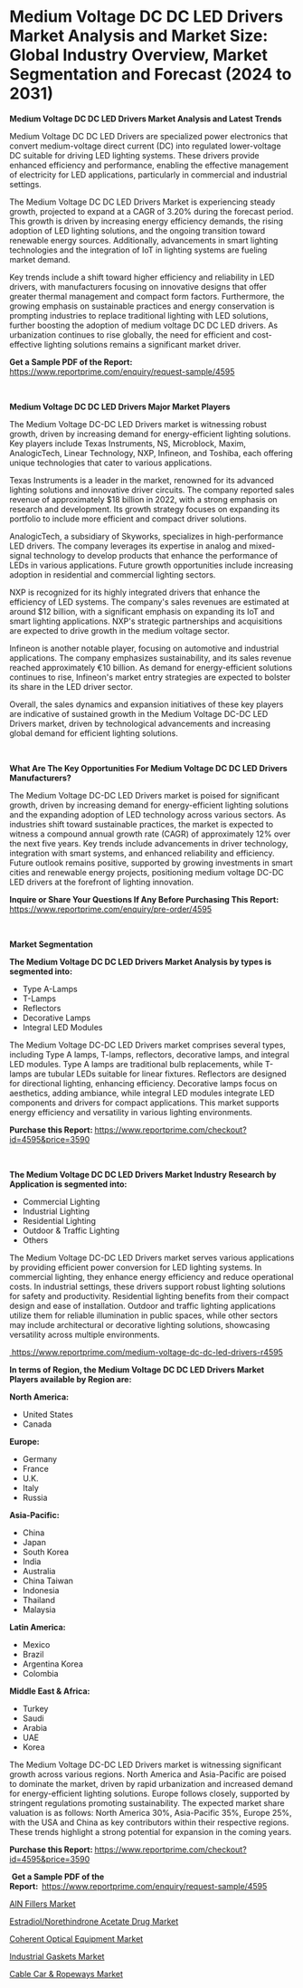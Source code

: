 <p><h1>Medium Voltage DC DC LED Drivers Market Analysis and Market Size: Global Industry Overview, Market Segmentation and Forecast (2024 to 2031)</h1></p><p><strong>Medium Voltage DC DC LED Drivers Market Analysis and Latest Trends</strong></p>
<p><p>Medium Voltage DC DC LED Drivers are specialized power electronics that convert medium-voltage direct current (DC) into regulated lower-voltage DC suitable for driving LED lighting systems. These drivers provide enhanced efficiency and performance, enabling the effective management of electricity for LED applications, particularly in commercial and industrial settings.</p><p>The Medium Voltage DC DC LED Drivers Market is experiencing steady growth, projected to expand at a CAGR of 3.20% during the forecast period. This growth is driven by increasing energy efficiency demands, the rising adoption of LED lighting solutions, and the ongoing transition toward renewable energy sources. Additionally, advancements in smart lighting technologies and the integration of IoT in lighting systems are fueling market demand.</p><p>Key trends include a shift toward higher efficiency and reliability in LED drivers, with manufacturers focusing on innovative designs that offer greater thermal management and compact form factors. Furthermore, the growing emphasis on sustainable practices and energy conservation is prompting industries to replace traditional lighting with LED solutions, further boosting the adoption of medium voltage DC DC LED drivers. As urbanization continues to rise globally, the need for efficient and cost-effective lighting solutions remains a significant market driver.</p></p>
<p><strong>Get a Sample PDF of the Report:&nbsp;</strong> <a href="https://www.reportprime.com/enquiry/request-sample/4595">https://www.reportprime.com/enquiry/request-sample/4595</a></p>
<p>&nbsp;</p>
<p><strong>Medium Voltage DC DC LED Drivers Major Market Players</strong></p>
<p><p>The Medium Voltage DC-DC LED Drivers market is witnessing robust growth, driven by increasing demand for energy-efficient lighting solutions. Key players include Texas Instruments, NS, Microblock, Maxim, AnalogicTech, Linear Technology, NXP, Infineon, and Toshiba, each offering unique technologies that cater to various applications.</p><p>Texas Instruments is a leader in the market, renowned for its advanced lighting solutions and innovative driver circuits. The company reported sales revenue of approximately $18 billion in 2022, with a strong emphasis on research and development. Its growth strategy focuses on expanding its portfolio to include more efficient and compact driver solutions.</p><p>AnalogicTech, a subsidiary of Skyworks, specializes in high-performance LED drivers. The company leverages its expertise in analog and mixed-signal technology to develop products that enhance the performance of LEDs in various applications. Future growth opportunities include increasing adoption in residential and commercial lighting sectors.</p><p>NXP is recognized for its highly integrated drivers that enhance the efficiency of LED systems. The company's sales revenues are estimated at around $12 billion, with a significant emphasis on expanding its IoT and smart lighting applications. NXP's strategic partnerships and acquisitions are expected to drive growth in the medium voltage sector.</p><p>Infineon is another notable player, focusing on automotive and industrial applications. The company emphasizes sustainability, and its sales revenue reached approximately €10 billion. As demand for energy-efficient solutions continues to rise, Infineon's market entry strategies are expected to bolster its share in the LED driver sector.</p><p>Overall, the sales dynamics and expansion initiatives of these key players are indicative of sustained growth in the Medium Voltage DC-DC LED Drivers market, driven by technological advancements and increasing global demand for efficient lighting solutions.</p></p>
<p>&nbsp;</p>
<p><strong>What Are The Key Opportunities For Medium Voltage DC DC LED Drivers Manufacturers?</strong></p>
<p><p>The Medium Voltage DC-DC LED Drivers market is poised for significant growth, driven by increasing demand for energy-efficient lighting solutions and the expanding adoption of LED technology across various sectors. As industries shift toward sustainable practices, the market is expected to witness a compound annual growth rate (CAGR) of approximately 12% over the next five years. Key trends include advancements in driver technology, integration with smart systems, and enhanced reliability and efficiency. Future outlook remains positive, supported by growing investments in smart cities and renewable energy projects, positioning medium voltage DC-DC LED drivers at the forefront of lighting innovation.</p></p>
<p><strong>Inquire or Share Your Questions If Any Before Purchasing This Report:</strong> <a href="https://www.reportprime.com/enquiry/pre-order/4595">https://www.reportprime.com/enquiry/pre-order/4595</a></p>
<p>&nbsp;</p>
<p><strong>Market Segmentation</strong></p>
<p><strong>The Medium Voltage DC DC LED Drivers Market Analysis by types is segmented into:</strong></p>
<p><ul><li>Type A-Lamps</li><li>T-Lamps</li><li>Reflectors</li><li>Decorative Lamps</li><li>Integral LED Modules</li></ul></p>
<p><p>The Medium Voltage DC-DC LED Drivers market comprises several types, including Type A lamps, T-lamps, reflectors, decorative lamps, and integral LED modules. Type A lamps are traditional bulb replacements, while T-lamps are tubular LEDs suitable for linear fixtures. Reflectors are designed for directional lighting, enhancing efficiency. Decorative lamps focus on aesthetics, adding ambiance, while integral LED modules integrate LED components and drivers for compact applications. This market supports energy efficiency and versatility in various lighting environments.</p></p>
<p><strong>Purchase this Report:&nbsp;</strong><a href="https://www.reportprime.com/checkout?id=4595&price=3590">https://www.reportprime.com/checkout?id=4595&price=3590</a></p>
<p>&nbsp;</p>
<p><strong>The Medium Voltage DC DC LED Drivers Market Industry Research by Application is segmented into:</strong></p>
<p><ul><li>Commercial Lighting</li><li>Industrial Lighting</li><li>Residential Lighting</li><li>Outdoor & Traffic Lighting</li><li>Others</li></ul></p>
<p><p>The Medium Voltage DC-DC LED Drivers market serves various applications by providing efficient power conversion for LED lighting systems. In commercial lighting, they enhance energy efficiency and reduce operational costs. In industrial settings, these drivers support robust lighting solutions for safety and productivity. Residential lighting benefits from their compact design and ease of installation. Outdoor and traffic lighting applications utilize them for reliable illumination in public spaces, while other sectors may include architectural or decorative lighting solutions, showcasing versatility across multiple environments.</p></p>
<p><a href="https://www.reportprime.com/medium-voltage-dc-dc-led-drivers-r4595">&nbsp;https://www.reportprime.com/medium-voltage-dc-dc-led-drivers-r4595</a></p>
<p><strong>In terms of Region, the Medium Voltage DC DC LED Drivers Market Players available by Region are:</strong></p>
<p>
    <p> <strong> North America: </strong>
        <ul>
            <li>United States</li>
            <li>Canada</li>
        </ul>
        </p> 
    <p> <strong> Europe: </strong>
        <ul>
            <li>Germany</li>
            <li>France</li>
            <li>U.K.</li>
            <li>Italy</li>
            <li>Russia</li>
        </ul>
        </p> 
    <p> <strong> Asia-Pacific: </strong>
        <ul>
            <li>China</li>
            <li>Japan</li>
            <li>South Korea</li>
            <li>India</li>
            <li>Australia</li>
            <li>China Taiwan</li>
            <li>Indonesia</li>
            <li>Thailand</li>
            <li>Malaysia</li>
        </ul>
        </p> 
    <p> <strong> Latin America: </strong>
        <ul>
            <li>Mexico</li>
            <li>Brazil</li>
            <li>Argentina Korea</li>
            <li>Colombia</li>
        </ul>
        </p> 
    <p> <strong> Middle East & Africa: </strong>
        <ul>
            <li>Turkey</li>
            <li>Saudi</li>
            <li>Arabia</li>
            <li>UAE</li>
            <li>Korea</li>
        </ul>
    </p>
    </p>
<p><p>The Medium Voltage DC-DC LED Drivers market is witnessing significant growth across various regions. North America and Asia-Pacific are poised to dominate the market, driven by rapid urbanization and increased demand for energy-efficient lighting solutions. Europe follows closely, supported by stringent regulations promoting sustainability. The expected market share valuation is as follows: North America 30%, Asia-Pacific 35%, Europe 25%, with the USA and China as key contributors within their respective regions. These trends highlight a strong potential for expansion in the coming years.</p></p>
<p><strong>Purchase this Report: </strong><a href="https://www.reportprime.com/checkout?id=4595&price=3590">https://www.reportprime.com/checkout?id=4595&price=3590</a></p>
<p>&nbsp;<strong>Get a Sample PDF of the Report:&nbsp;&nbsp;</strong><a href="https://www.reportprime.com/enquiry/request-sample/4595">https://www.reportprime.com/enquiry/request-sample/4595</a></p>
<p><strong></strong></p>
<p><p><a href="https://issuu.com/reportprime-2/docs/aln-fillers-market-size-2030.pptx_f7d31f36e00292">AlN Fillers Market</a></p><p><a href="https://issuu.com/reportprime-2/docs/estradiolnorethindrone-acetate-drug_5c6ddfb06d5f14">Estradiol/Norethindrone Acetate Drug Market</a></p><p><a href="https://www.linkedin.com/pulse/what-influencing-future-coherent-optical-equipment-market-insights-pr99c?trackingId=CGgdnpPzRKGyTa1VxctNHA%3D%3D">Coherent Optical Equipment Market</a></p><p><a href="https://www.linkedin.com/pulse/future-trends-global-industrial-gaskets-market-insights-analysis-wzv8c?trackingId=y3xzHfHZRe60lEOLiYzr%2Fw%3D%3D">Industrial Gaskets Market</a></p><p><a href="https://www.linkedin.com/pulse/what-current-future-prospects-cable-car-ropeways-market-analysis-srawc?trackingId=xp8aUgqjRrGvvU3%2F5YtS4w%3D%3D">Cable Car & Ropeways Market</a></p></p>